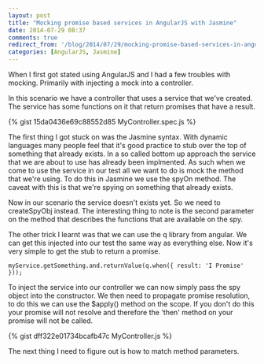 ```yaml
---
layout: post
title: "Mocking promise based services in AngularJS with Jasmine"
date: 2014-07-29 08:37
comments: true
redirect_from: '/blog/2014/07/29/mocking-promise-based-services-in-angularjs/'
categories: [AngularJS, Jasmine]
---
```


When I first got stated using AngularJS and I had a few troubles with mocking. Primarily with injecting a mock into a controller.

In this scenario we have a controller that uses a service that we've created. The service has some functions on it that return promises that have a result. 


{% gist 15da0436e69c88552d85 MyController.spec.js %}

The first thing I got stuck on was the Jasmine syntax. With dynamic languages many people feel that it's good practice to stub over the top of something that already exists. In a so called bottom up approach the service that we are about to use has already been implmented. As such when we come to use the service in our test all we want to do is mock the method that we're using. To do this in Jasmine we use the spyOn method. The caveat with this is that we're spying on something that already exists. 

Now in our scenario the service doesn't exists yet. So we need to createSpyObj instead. The interesting thing to note is the second parameter on the method that describes the functions that are available on the spy. 

The other trick I learnt was that we can use the q library from angular. We can get this injected into our test the same way as everything else. Now it's very simple to get the stub to return a promise.  


```
myService.getSomething.and.returnValue(q.when({ result: 'I Promise' }));

```

To inject the service into our controller we can now simply pass the spy object into the constructor. We then need to propagate promise resolution, to do this we can use the $apply() method on the scope. If you don't do this your promise will not resolve and therefore the 'then' method on your promise will not be called. 


{% gist dff322e01734bcafb47c MyController.js %}

The next thing I need to figure out is how to match method parameters. 